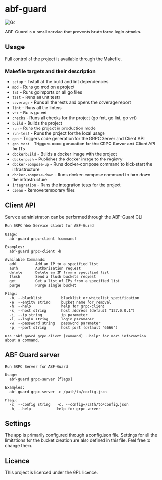 # abf-guard

![Go](https://github.com/omerkaya1/abf-guard/workflows/Go/badge.svg)

ABF-Guard is a small service that prevents brute force login attacks.

## Usage
Full control of the project is available through the Makefile.

### Makefile targets and their description
- `setup`               - Install all the build and lint dependencies
- `mod`                 - Runs go mod on a project
- `fmt`                 - Runs goimports on all go files
- `test`                - Runs all unit tests
- `coverage`            - Runs all the tests and opens the coverage report
- `lint`                - Runs all the linters
- `vet`                 - Runs go vet
- `checks`              - Runs all checks for the project (go fmt, go lint, go vet)
- `build`               - Builds the project
- `run`                 - Runs the project in production mode
- `run-test`            - Runs the project for the local usage
- `gen`                 - Triggers code generation for the GRPC Server and Client API
- `gen-test`            - Triggers code generation for the GRPC Server and Client API for ITs
- `dockerbuild`         - Builds a docker image with the project
- `dockerpush`          - Publishes the docker image to the registry
- `docker-compose-up`   - Runs docker-compose command to kick-start the infrastructure
- `docker-compose-down` - Runs docker-compose command to turn down the infrastructure
- `integration`         - Runs the integration tests for the project
- `clean`               - Remove temporary files

## Client API
Service administration can be performed through the ABF-Guard CLI 
```
Run GRPC Web Service client for ABF-Guard

Usage:
  abf-guard grpc-client [command]

Examples:
  abf-guard grpc-client -h

Available Commands:
  add         Add an IP to a specified list
  auth        Authorisation request
  delete      Delete an IP from a specified list
  flush       Send a flush buckets request
  get         Get a list of IPs from a specified list
  purge       Purge single bucket

Flags:
  -b, --blacklist         blacklist or whitelist specification
  -e, --entity string     bucket name for removal
  -h, --help              help for grpc-client
  -s, --host string       host address (default "127.0.0.1")
  -i, --ip string         ip parameter
  -l, --login string      login parameter
  -w, --password string   password parameter
  -p, --port string       host port (default "6666")

Use "abf-guard grpc-client [command] --help" for more information about a command.
```

## ABF Guard server
```
Run GRPC Server for ABF-Guard

Usage:
  abf-guard grpc-server [flags]

Examples:
  abf-guard grpc-server -c /path/to/config.json

Flags:
  -c, --config string   -c, --config=/path/to/config.json
  -h, --help            help for grpc-server
```

## Settings
The app is primarily configured through a config.json file.
Settings for all the limitations for the bucket creation are also defined in this file.
Feel free to change them.

## Licence
This project is licenced under the GPL licence.
